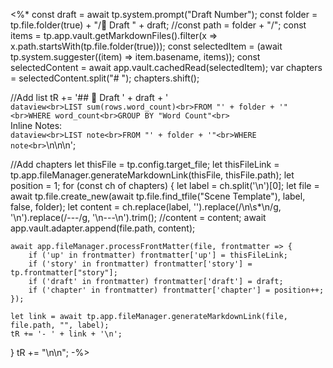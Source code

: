 <%* 
const draft = await tp.system.prompt("Draft Number"); 
const folder = tp.file.folder(true) + "/📝 Draft " + draft;
//const path = folder + "/";
const items = tp.app.vault.getMarkdownFiles().filter(x => x.path.startsWith(tp.file.folder(true)));
const selectedItem = (await tp.system.suggester((item) => item.basename, items));
const selectedContent = await app.vault.cachedRead(selectedItem);
var chapters = selectedContent.split("# ");
chapters.shift();

//Add list
tR += '## 📝 Draft ' + draft + '<br>```dataview<br>LIST sum(rows.word_count)<br>FROM "' + folder + '"<br>WHERE word_count<br>GROUP BY "Word Count"<br>```<br>Inline Notes:<br>```dataview<br>LIST note<br>FROM "' + folder + '"<br>WHERE note<br>```\n\n\n';

//Add chapters
let thisFile = tp.config.target_file;
let thisFileLink = tp.app.fileManager.generateMarkdownLink(thisFile, thisFile.path);
let position = 1;
for (const ch of chapters)
{
	let label = ch.split('\n')[0];
	let file = await tp.file.create_new(await tp.file.find_tfile("Scene Template"), label, false, folder);
	let content = ch.replace(label, '').replace(/\n\s*\n/g, '\n').replace(/---/g, '\n---\n').trim();
	//content = content;
	await app.vault.adapter.append(file.path, content);
	
	await app.fileManager.processFrontMatter(file, frontmatter => {
		if ('up' in frontmatter) frontmatter['up'] = thisFileLink;
		if ('story' in frontmatter) frontmatter['story'] = tp.frontmatter["story"];
		if ('draft' in frontmatter) frontmatter['draft'] = draft;
		if ('chapter' in frontmatter) frontmatter['chapter'] = position++;
	});

	let link = await tp.app.fileManager.generateMarkdownLink(file, file.path, "", label);
	tR += '- ' + link + '\n';
}
tR += "\n\n";
-%>
